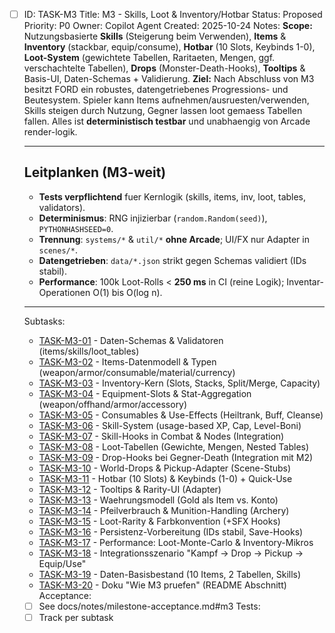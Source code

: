 - [ ] ID: TASK-M3
  Title: M3 - Skills, Loot & Inventory/Hotbar
  Status: Proposed
  Priority: P0
  Owner: Copilot Agent
  Created: 2025-10-24
  Notes:
  **Scope:** Nutzungsbasierte **Skills** (Steigerung beim Verwenden), **Items** & **Inventory** (stackbar, equip/consume), **Hotbar** (10 Slots, Keybinds 1-0), **Loot-System** (gewichtete Tabellen, Raritaeten, Mengen, ggf. verschachtelte Tabellen), **Drops** (Monster-Death-Hooks), **Tooltips** & Basis-UI, Daten-Schemas + Validierung.
  **Ziel:** Nach Abschluss von M3 besitzt FORD ein robustes, datengetriebenes Progressions- und Beutesystem. Spieler kann Items aufnehmen/ausruesten/verwenden, Skills steigen durch Nutzung, Gegner lassen loot gemaess Tabellen fallen. Alles ist **deterministisch testbar** und unabhaengig von Arcade render-logik.

  ---

  ## Leitplanken (M3-weit)
  - **Tests verpflichtend** fuer Kernlogik (skills, items, inv, loot, tables, validators).
  - **Determinismus**: RNG injizierbar (`random.Random(seed)`), `PYTHONHASHSEED=0`.
  - **Trennung**: `systems/*` & `util/*` **ohne Arcade**; UI/FX nur Adapter in `scenes/*`.
  - **Datengetrieben**: `data/*.json` strikt gegen Schemas validiert (IDs stabil).
  - **Performance**: 100k Loot-Rolls < **250 ms** in CI (reine Logik); Inventar-Operationen O(1) bis O(log n).

  ---
  Subtasks:
  - [TASK-M3-01](./TASK-M3-01.md) - Daten-Schemas & Validatoren (items/skills/loot_tables)
  - [TASK-M3-02](./TASK-M3-02.md) - Items-Datenmodell & Typen (weapon/armor/consumable/material/currency)
  - [TASK-M3-03](./TASK-M3-03.md) - Inventory-Kern (Slots, Stacks, Split/Merge, Capacity)
  - [TASK-M3-04](./TASK-M3-04.md) - Equipment-Slots & Stat-Aggregation (weapon/offhand/armor/accessory)
  - [TASK-M3-05](./TASK-M3-05.md) - Consumables & Use-Effects (Heiltrank, Buff, Cleanse)
  - [TASK-M3-06](./TASK-M3-06.md) - Skill-System (usage-based XP, Cap, Level-Boni)
  - [TASK-M3-07](./TASK-M3-07.md) - Skill-Hooks in Combat & Nodes (Integration)
  - [TASK-M3-08](./TASK-M3-08.md) - Loot-Tabellen (Gewichte, Mengen, Nested Tables)
  - [TASK-M3-09](./TASK-M3-09.md) - Drop-Hooks bei Gegner-Death (Integration mit M2)
  - [TASK-M3-10](./TASK-M3-10.md) - World-Drops & Pickup-Adapter (Scene-Stubs)
  - [TASK-M3-11](./TASK-M3-11.md) - Hotbar (10 Slots) & Keybinds (1-0) + Quick-Use
  - [TASK-M3-12](./TASK-M3-12.md) - Tooltips & Rarity-UI (Adapter)
  - [TASK-M3-13](./TASK-M3-13.md) - Waehrungsmodell (Gold als Item vs. Konto)
  - [TASK-M3-14](./TASK-M3-14.md) - Pfeilverbrauch & Munition-Handling (Archery)
  - [TASK-M3-15](./TASK-M3-15.md) - Loot-Rarity & Farbkonvention (+SFX Hooks)
  - [TASK-M3-16](./TASK-M3-16.md) - Persistenz-Vorbereitung (IDs stabil, Save-Hooks)
  - [TASK-M3-17](./TASK-M3-17.md) - Performance: Loot-Monte-Carlo & Inventory-Mikros
  - [TASK-M3-18](./TASK-M3-18.md) - Integrationsszenario "Kampf -> Drop -> Pickup -> Equip/Use"
  - [TASK-M3-19](./TASK-M3-19.md) - Daten-Basisbestand (10 Items, 2 Tabellen, Skills)
  - [TASK-M3-20](./TASK-M3-20.md) - Doku "Wie M3 pruefen" (README Abschnitt)
  Acceptance:
  - [ ] See docs/notes/milestone-acceptance.md#m3
  Tests:
  - [ ] Track per subtask
